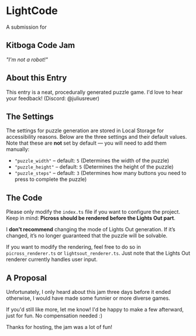# LightCode

A submission for

## Kitboga Code Jam

*"I'm not a robot!"*

## About this Entry

This entry is a neat, procedurally generated puzzle game.
I'd love to hear your feedback! (Discord: @juliusreuer)

## The Settings

The settings for puzzle generation are stored in Local Storage for accessibility reasons.
Below are the three settings and their default values. Note that these are **not** set by default — you will need to add them manually:

* `"puzzle_width"` – default: `5` (Determines the width of the puzzle)
* `"puzzle_height"` – default: `5` (Determines the height of the puzzle)
* `"puzzle_steps"` – default: `3` (Determines how many buttons you need to press to complete the puzzle)

## The Code

Please only modify the `index.ts` file if you want to configure the project.
Keep in mind: **Picross should be rendered before the Lights Out part**.

I **don’t recommend** changing the mode of Lights Out generation.
If it’s changed, it’s no longer guaranteed that the puzzle will be solvable.

If you want to modify the rendering, feel free to do so in `picross_renderer.ts` or `lightsout_renderer.ts`.
Just note that the Lights Out renderer currently handles user input.

## A Proposal

Unfortunately, I only heard about this jam three days before it ended otherwise, I would have made some funnier or more diverse games.

If you'd still like more, let me know! I'd be happy to make a few afterward, just for fun. No compensation needed :)

Thanks for hosting, the jam was a lot of fun!

